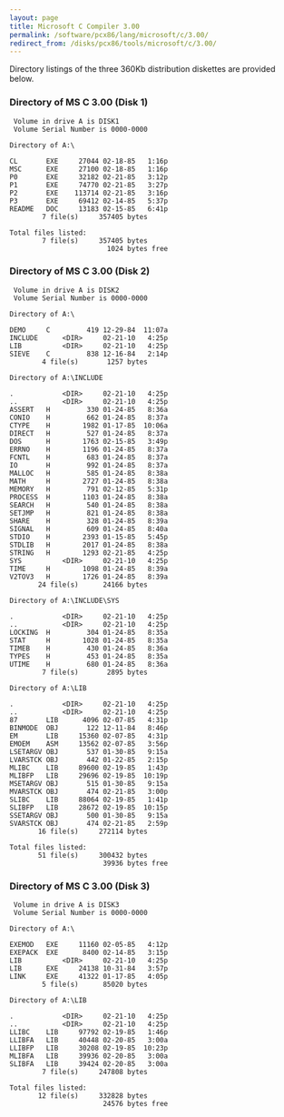 ```yaml
---
layout: page
title: Microsoft C Compiler 3.00
permalink: /software/pcx86/lang/microsoft/c/3.00/
redirect_from: /disks/pcx86/tools/microsoft/c/3.00/
---
```


Directory listings of the three 360Kb distribution diskettes are provided below.

### Directory of MS C 3.00 (Disk 1)

	 Volume in drive A is DISK1      
	 Volume Serial Number is 0000-0000

	Directory of A:\

	CL       EXE     27044 02-18-85   1:16p
	MSC      EXE     27100 02-18-85   1:16p
	P0       EXE     32182 02-21-85   3:12p
	P1       EXE     74770 02-21-85   3:27p
	P2       EXE    113714 02-21-85   3:16p
	P3       EXE     69412 02-14-85   5:37p
	README   DOC     13183 02-15-85   6:41p
	        7 file(s)     357405 bytes

	Total files listed:
	        7 file(s)     357405 bytes
	                        1024 bytes free

### Directory of MS C 3.00 (Disk 2)

	 Volume in drive A is DISK2      
	 Volume Serial Number is 0000-0000

	Directory of A:\

	DEMO     C         419 12-29-84  11:07a
	INCLUDE      <DIR>     02-21-10   4:25p
	LIB          <DIR>     02-21-10   4:25p
	SIEVE    C         838 12-16-84   2:14p
	        4 file(s)       1257 bytes

	Directory of A:\INCLUDE

	.            <DIR>     02-21-10   4:25p
	..           <DIR>     02-21-10   4:25p
	ASSERT   H         330 01-24-85   8:36a
	CONIO    H         662 01-24-85   8:37a
	CTYPE    H        1982 01-17-85  10:06a
	DIRECT   H         527 01-24-85   8:37a
	DOS      H        1763 02-15-85   3:49p
	ERRNO    H        1196 01-24-85   8:37a
	FCNTL    H         683 01-24-85   8:37a
	IO       H         992 01-24-85   8:37a
	MALLOC   H         585 01-24-85   8:38a
	MATH     H        2727 01-24-85   8:38a
	MEMORY   H         791 02-12-85   5:31p
	PROCESS  H        1103 01-24-85   8:38a
	SEARCH   H         540 01-24-85   8:38a
	SETJMP   H         821 01-24-85   8:38a
	SHARE    H         328 01-24-85   8:39a
	SIGNAL   H         609 01-24-85   8:40a
	STDIO    H        2393 01-15-85   5:45p
	STDLIB   H        2017 01-24-85   8:38a
	STRING   H        1293 02-21-85   4:25p
	SYS          <DIR>     02-21-10   4:25p
	TIME     H        1098 01-24-85   8:39a
	V2TOV3   H        1726 01-24-85   8:39a
	       24 file(s)      24166 bytes

	Directory of A:\INCLUDE\SYS

	.            <DIR>     02-21-10   4:25p
	..           <DIR>     02-21-10   4:25p
	LOCKING  H         304 01-24-85   8:35a
	STAT     H        1028 01-24-85   8:35a
	TIMEB    H         430 01-24-85   8:36a
	TYPES    H         453 01-24-85   8:35a
	UTIME    H         680 01-24-85   8:36a
	        7 file(s)       2895 bytes

	Directory of A:\LIB

	.            <DIR>     02-21-10   4:25p
	..           <DIR>     02-21-10   4:25p
	87       LIB      4096 02-07-85   4:31p
	BINMODE  OBJ       122 12-11-84   8:46p
	EM       LIB     15360 02-07-85   4:31p
	EMOEM    ASM     13562 02-07-85   3:56p
	LSETARGV OBJ       537 01-30-85   9:15a
	LVARSTCK OBJ       442 01-22-85   2:15p
	MLIBC    LIB     89600 02-19-85   1:43p
	MLIBFP   LIB     29696 02-19-85  10:19p
	MSETARGV OBJ       515 01-30-85   9:15a
	MVARSTCK OBJ       474 02-21-85   3:00p
	SLIBC    LIB     88064 02-19-85   1:41p
	SLIBFP   LIB     28672 02-19-85  10:15p
	SSETARGV OBJ       500 01-30-85   9:15a
	SVARSTCK OBJ       474 02-21-85   2:59p
	       16 file(s)     272114 bytes

	Total files listed:
	       51 file(s)     300432 bytes
	                       39936 bytes free

### Directory of MS C 3.00 (Disk 3)

	 Volume in drive A is DISK3      
	 Volume Serial Number is 0000-0000

	Directory of A:\

	EXEMOD   EXE     11160 02-05-85   4:12p
	EXEPACK  EXE      8400 02-14-85   3:15p
	LIB          <DIR>     02-21-10   4:25p
	LIB      EXE     24138 10-31-84   3:57p
	LINK     EXE     41322 01-17-85   4:05p
	        5 file(s)      85020 bytes

	Directory of A:\LIB

	.            <DIR>     02-21-10   4:25p
	..           <DIR>     02-21-10   4:25p
	LLIBC    LIB     97792 02-19-85   1:46p
	LLIBFA   LIB     40448 02-20-85   3:00a
	LLIBFP   LIB     30208 02-19-85  10:23p
	MLIBFA   LIB     39936 02-20-85   3:00a
	SLIBFA   LIB     39424 02-20-85   3:00a
	        7 file(s)     247808 bytes

	Total files listed:
	       12 file(s)     332828 bytes
	                       24576 bytes free
